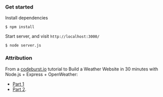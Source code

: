### Get started

Install dependencies

    $ npm install

Start server, and visit `http://localhost:3000/`

    $ node server.js

### Attribution

From a [codeburst.io](https://codeburst.io) tutorial to Build a Weather Website in 30 minutes with Node.js + Express + OpenWeather:
* [Part 1](https://codeburst.io/build-a-simple-weather-app-with-node-js-in-just-16-lines-of-code-32261690901d)
* [Part 2](https://codeburst.io/build-a-weather-website-in-30-minutes-with-node-js-express-openweather-a317f904897b).
